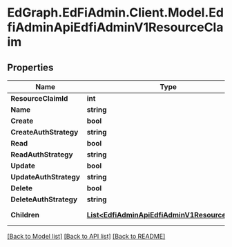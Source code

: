 # EdGraph.EdFiAdmin.Client.Model.EdfiAdminApiEdfiAdminV1ResourceClaim

## Properties

Name | Type | Description | Notes
------------ | ------------- | ------------- | -------------
**ResourceClaimId** | **int** |  | [optional] 
**Name** | **string** |  | [optional] 
**Create** | **bool** |  | [optional] 
**CreateAuthStrategy** | **string** |  | [optional] 
**Read** | **bool** |  | [optional] 
**ReadAuthStrategy** | **string** |  | [optional] 
**Update** | **bool** |  | [optional] 
**UpdateAuthStrategy** | **string** |  | [optional] 
**Delete** | **bool** |  | [optional] 
**DeleteAuthStrategy** | **string** |  | [optional] 
**Children** | [**List&lt;EdfiAdminApiEdfiAdminV1ResourceClaim&gt;**](EdfiAdminApiEdfiAdminV1ResourceClaim.md) |  | [optional] [readonly] 

[[Back to Model list]](../README.md#documentation-for-models) [[Back to API list]](../README.md#documentation-for-api-endpoints) [[Back to README]](../README.md)

